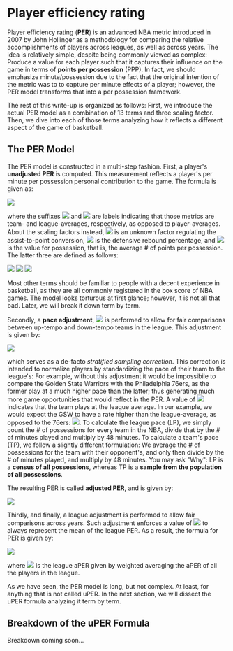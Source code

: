 # Player efficiency rating

Player efficiency rating (**PER**) is an advanced NBA metric introduced in 2007 by John Hollinger as a methodology for comparing the relative accomplishments of players across leagues, as well as across years. The idea is relatively simple, despite being commonly viewed as complex: Produce a value for each player such that it captures their influence on the game in terms of **points per possession** (PPP). In fact, we should emphasize minute/possession due to the fact that the original intention of the metric was to to capture per minute effects of a player; however, the PER model transforms that into a per possession framework.

The rest of this write-up is organized as follows: First, we introduce the actual PER model as a combination of 13 terms and three scaling factor. Then, we dive into each of those terms analyzing how it reflects a different aspect of the game of basketball.

## The PER Model

The PER model is constructed in a multi-step fashion. First, a player's **unadjusted PER** is computed. This measurement reflects a player's per minute per possession personal contribution to the game. The formula is given as:

<img src="https://render.githubusercontent.com/render/math?math=\begin{align}\text{uPER} * \text{Min} = %26 3\text{PM} %2B \dfrac{2}{3}\text{Ast} %2B \left(2 - f \dfrac{\text{Ast}_{tm}}{\text{FGM}_{tm}}\right)\text{FGM} %2B \dfrac{1}{2}\text{FTM} \left(2 - \dfrac{1}{3}\dfrac{\text{Ast}_{tm}}{\text{FGM}_{tm}} \right) \notag \\ %26 - \dfrac{\text{PF}}{\text{PF}_{lg}}\text{FTM}_{lg} \\ %26 %2B v\left( -\text{TO} -d\left( \text{FGA} - \text{FGM} \right) -0.44(0.44 %2B 0.56d)(\text{FTA} - \text{FTM}) %2B (\text{Reb} - \text{OReb}) %2B d\text{OReb} %2B \text{Stl} %2B d\text{Blk} %2B 0.44 \text{FTA}_{lg} \dfrac{\text{PF}}{\text{PF}_{lg}} \right) \end{align}">

where the suffixes <img src="https://render.githubusercontent.com/render/math?math=tm"> and <img src="https://render.githubusercontent.com/render/math?math=lg"> are labels indicating that those metrics are team- and league-averages, respectively, as opposed to player-averages. About the scaling factors instead, <img src="https://render.githubusercontent.com/render/math?math=f"> is an unknown factor regulating the assist-to-point conversion, <img src="https://render.githubusercontent.com/render/math?math=d"> is the defensive rebound percentage, and <img src="https://render.githubusercontent.com/render/math?math=v"> is the value for possession, that is, the average # of points per possession. The latter three are defined as follows:

<img src="https://render.githubusercontent.com/render/math?math=f = \dfrac{2}{3} - \left( 0.25 \dfrac{\text{Ast}_{lg}}{\text{FGM}_{lg}} \dfrac{\text{FTM}_{lg}}{\text{FGM}_{lg}}  \right)">
 
<img src="https://render.githubusercontent.com/render/math?math=v = \dfrac{\text{Pts}_{lg}}{\text{FGA}_{lg} - \text{OReb}_{lg} %2B \text{TO}_{lg} %2B 0.44 \text{FTA}_{lg}}">

<img src="https://render.githubusercontent.com/render/math?math=d = \dfrac{\text{DReb}_{lg}}{\text{Reb}_{lg}}">

Most other terms should be familiar to people with a decent experience in basketball, as they are all commonly registered in the box score of NBA games. The model looks torturous at first glance; however, it is not all that bad. Later, we will break it down term by term.

Secondly, a **pace adjustment**, <img src="https://render.githubusercontent.com/render/math?math=\gamma"> is performed to allow for fair comparisons between up-tempo and down-tempo teams in the league. This adjustment is given by:

<img src="https://render.githubusercontent.com/render/math?math=\gamma = \dfrac{\text{Pace}_{lg}}{\text{Pace}_{tm}}">

which serves as a de-facto *stratified sampling correction*. This correction is intended to normalize players by standardizing the pace of their team to the league's: For example, without this adjustment it would be impossibile to compare the Golden State Warriors with the Philadelphia 76ers, as the former play at a much higher pace than the latter; thus generating much more game opportunities that would reflect in the PER. A value of <img src="https://render.githubusercontent.com/render/math?math=1"> indicates that the team plays at the league average. In our example, we would expect the GSW to have a rate higher than the league-average, as opposed to the 76ers: <img src="https://render.githubusercontent.com/render/math?math=\gamma_{\text{GSW}} > 1 > \gamma_{\text{76ers}}">. To calculate the league pace (LP), we simply count the # of possessions for every team in the NBA, divide that by the # of minutes played and multiply by 48 minutes. To calculate a team's pace (TP), we follow a slightly different formulation: We average the # of possessions for the team with their opponent's, and only then divide by the # of minutes played, and multiply by 48 minutes. You may ask "Why": LP is a **census of all possessions**, whereas TP is a **sample from the population of all possessions**.

The resulting PER is called **adjusted PER**, and is given by:

<img src="https://render.githubusercontent.com/render/math?math=\text{aPER} = \text{uPER} * \gamma">

Thirdly, and finally, a league adjustment is performed to allow fair comparisons across years. Such adjustment enforces a value of <img src="https://render.githubusercontent.com/render/math?math=15"> to always represent the mean of the league PER. As a result, the formula for PER is given by:

<img src="https://render.githubusercontent.com/render/math?math=\text{PER} = \text{aPER} \dfrac{15}{\text{aPER}_{lg}}">

where <img src="https://render.githubusercontent.com/render/math?math=\text{aPER}_{lg}"> is the league aPER given by weighted averaging the aPER of all the players in the league.

As we have seen, the PER model is long, but not complex. At least, for anything that is not called uPER. In the next section, we will dissect the uPER formula analyzing it term by term.

## Breakdown of the uPER Formula

Breakdown coming soon...
<!-- https://squared2020.com/2017/09/01/breaking-down-player-efficiency-rating/ -->
